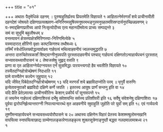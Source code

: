 +++
title = "०१"

+++
अथातः पैतृमेधिकं दहनम् । पुरुषाहुतिर्ह्यस्य प्रियतमेति विज्ञायते १
आहितात्नेर्मरणसँ शये प्राचीनावीती दहनदेशं जोषयते
दक्षिणाप्रत्यक्प्रवण-मनिरिणमसुषिरमनूषरमभङ्गुरमनुपहतमविस्रग्दार्यनुपच्छिन्नप्रवणम् २  
य-स्माद्दक्षिणाप्रतीच्य आपो निःसृत्योदीच्य एत्य महानदीमवेत्य प्राच्यः
सम्पद्यन्ते ३  
समं वा सुभूमिं बहुलौषधम् ४  
वनस्यावनं
क्षेत्रस्याक्षेत्रमिरिणस्या-निरिणमित्येके ५  
यस्मादारात् क्षीरिणो वृक्षाः काष्टकिणश्च तथौषध्यः ६  
तस्मिँ
स्त्रेधोल्लिख्योद्धत्यावोक्ष्य गार्हपत्यं
मथित्वाहवनीयं ज्वलन्तमुद्धरति ७  
अन्तरा दारुचितेरवकाशँ
शिष्ट्वाग्नीनुपवपति पुरस्तादाहवनीयं पश्चाद् गार्हपत्यं
दक्षिणतोऽन्वाहार्यपचनं पुरस्तात् सभ्यावसथ्यावौपासनं च ८
तेष्वजस्रेषु जुह्वद् वसति ९  
प्राणा वा एत आहिताग्नेर्यदग्नयस्त एनँ
सुसमिद्धाः पारयन्त्यगदो हैव भवतीति विज्ञायते १०
तस्यैतदग्निहोत्रोच्छेषणं निदधाति ११  
ग्रामे
वास्यैतेन कल्पेन जुहुयात् १२  
यदि जीवेत् पिबेदेतदग्निहोत्रोच्छेषणम् १३
यदि मरणसँ शये ब्रह्मविदाप्नोति परम् ॥ भृगुर्वै वारुणिः
इत्येतावनुवाकौ ब्रह्मविदो दक्षिणे कर्णे जपति ।
इतरस्य आयुषः प्राणँ सन्तनु इति वा १४  
यदि प्रैति प्रेतेऽमात्याः
प्राचीनावीतिनः केशान् प्रकीर्य पाँ सूनावपन्ते १५  
तं जघनेन
गार्हपत्यं दक्षिणाशिरसं दर्भेषु संवेशयन्ति सर्वस्य प्रतिशीवरी इति १६
सर्वेषु संवेशनेषु दक्षिणाशिराः १७  
पूर्वया द्वारोपनिर्हृत्यान्तराग्नी
निपात्यान्वारब्धे मृत आहवनीये स्रुवाहुतिं जुहोति परे युवाँ सम् इति १८
एवं गार्यपत्ये १९  
तूष्णीमन्वाहार्यपचने सभ्यावसथ्ययोरौपासने च २०
अथास्य दक्षिणेन विहारं प्रेतस्य केशश्मश्रुलोमनखानि वापयित्वा
स्नापयित्वाछाद्य ग्राम्येणालङ्कारेणालङ्कृत्य
शुक्लसूत्रेणाङ्गुष्ठौ बद्ध्वा
नलदमालामाबध्य २१  
१
